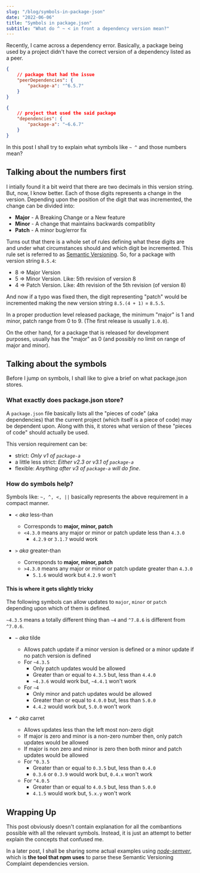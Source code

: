 ```yaml
---
slug: "/blog/symbols-in-package-json"
date: "2022-06-06"
title: "Symbols in package.json"
subtitle: "What do ^ ~ < in front a dependency version mean?"
---
```


Recently, I came across a dependency error. Basically, a package being used by a
project didn't have the correct version of a dependency listed as a peer.

```json
{
	// package that had the issue
	"peerDependencies": {
		"package-a": "^6.5.7"
	}
}

{
	// project that used the said package
	"dependencies": {
		"package-a": "~6.6.7"
	}
}
```

In this post I shall try to explain what symbols like `~ ^` and those numbers
mean?

## Talking about the numbers first

I intially found it a bit weird that there are two decimals in this version
string. But, now, I know better.
Each of those digits represents a change in the version. Depending upon the
position of the digit that was incremented, the change can be divided into:

- **Major** - A Breaking Change or a New feature
- **Minor** - A change that maintains backwards compatiblity
- **Patch** - A minor bug/error fix

Turns out that there is a whole set of rules defining what these digits are and
under what circumstances should and which digit be incremented. This rule set is
referred to as [Semantic Versioning](https://semver.org/).
So, for a package with version string `8.5.4`:

- 8 => Major Version
- 5 => Minor Version. Like: 5th revision of version 8
- 4 => Patch Version. Like: 4th revision of the 5th revision (of version 8)

And now if a typo was fixed then, the digit representing "patch" would be
incremented making the new version string `8.5.(4 + 1)` = `8.5.5`.

In a proper production level released package, the minimum "major" is 1 and
minor, patch range from 0 to 9. (The first release is usually `1.0.0`).

On the other hand, for a package that is released for development purposes,
usually has the "major" as 0 (and possibly no limit on range of major and
minor).

## Talking about the symbols

Before I jump on symbols, I shall like to give a brief on what package.json
stores.

### What exactly does package.json store?

A `package.json` file basically lists all the "pieces of code" (aka dependencies)
that the current project (which itself is a piece of code) may be dependent
upon.
Along with this, it stores what version of these "pieces of code" should
actually be used.

This version requirement can be:

- strict: _Only v1 of `package-a`_
- a little less strict: _Either v2.3 or v3.1 of `package-a`_
- flexible: _Anything after v3 of `package-a` will do fine_.

### How do symbols help?

Symbols like: `~, ^, <, ||` basically represents the above requirement in a
compact manner.

- `<` _aka_ less-than

  - Corresponds to **major, minor, patch**
  - `<4.3.0` means any major or minor or patch update less than `4.3.0`
    - `4.2.9` or `3.1.7` would work

- `>` _aka_ greater-than
  - Corresponds to **major, minor, patch**
  - `>4.3.0` means any major or minor or patch update greater than `4.3.0`
    - `5.1.6` would work but `4.2.9` won't

#### This is where it gets slightly tricky

The following symbols can allow updates to `major`, `minor` or `patch` depending upon which of them is defined.

`~4.3.5` means a totally different thing than `~4`
and `^7.8.6` is different from `^7.0.6`.

- `~` _aka_ tilde

  - Allows patch update if a minor version is defined or a minor
    update if no patch version is defined
  - For `~4.3.5`
    - Only patch updates would be allowed
    - Greater than or equal to `4.3.5` but, less than `4.4.0`
    - `~4.3.6` would work but, `~4.4.1` won't work
  - For `~4`
    - Only minor and patch updates would be allowed
    - Greater than or equal to `4.0.0` but, less than `5.0.0`
    - `4.4.2` would work but, `5.0.0` won't work

- `^` _aka_ carret
  - Allows updates less than the left most non-zero digit
  - If major is zero and minor is a non-zero number then, only patch updates would be allowed
  - If major is non zero and minor is zero then both minor and patch updates would be allowed
  - For `^0.3.5`
    - Greater than or equal to `0.3.5` but, less than `0.4.0`
    - `0.3.6` or `0.3.9` would work but, `0.4.x` won't work
  - For `^4.0.5`
    - Greater than or equal to `4.0.5` but, less than `5.0.0`
    - `4.1.5` would work but, `5.x.y` won't work

## Wrapping Up

This post obviously doesn't contain explanation for all the combantions possible
with all the relevant symbols. Instead, it is just an attempt to better explain
the concepts that confused me.

In a later post, I shall be sharing some actual examples using
[_node-semver_](https://github.com/npm/node-semver), which is **the tool that npm
uses** to parse these Semantic Versioning Complaint dependencies version.
